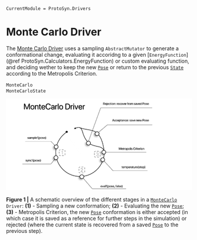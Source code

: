```@meta
CurrentModule = ProtoSyn.Drivers
```

# Monte Carlo Driver

The [Monte Carlo Driver](@ref) uses a sampling `AbstractMutator` to generate a conformational change, evaluating it accoridng to a given [`EnergyFunction`](@ref ProtoSyn.Calculators.EnergyFunction) or custom evaluating function, and deciding wether to keep the new [`Pose`](@ref) or return to the previous [`State`](@ref) according to the Metropolis Criterion.

```@docs
MonteCarlo
MonteCarloState
```

![ProtoSyn monte-carlo-driver](../../../assets/ProtoSyn-monte-carlo-driver.png)

**Figure 1 |** A schematic overview of the different stages in a [`MonteCarlo`](@ref) `Driver`: **(1)** - Sampling a new conformation; **(2)** - Evaluating the new [`Pose`](@ref); **(3)** - Metropolis Criterion, the new [`Pose`](@ref) conformation is either accepted (in which case it is saved as a reference for further steps in the simulation) or rejected (where the current state is recovered from a saved [`Pose`](@ref) to the previous step).